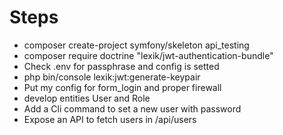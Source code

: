 # Steps

- composer create-project symfony/skeleton api_testing
- composer require doctrine "lexik/jwt-authentication-bundle"
- Check .env for passphrase and config is setted
- php bin/console lexik:jwt:generate-keypair 
- Put my config for form_login and proper firewall
- develop entities User and Role
- Add a Cli command to set a new user with password
- Expose an API to fetch users in /api/users

